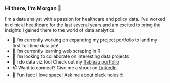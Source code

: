 ### Hi there, I'm Morgan 👋

I'm a data analyst with a passion for healthcare and policy data. I've worked in clinical healthcare for the last several years and am excited to bring the insights I gained there to the world of data analytics.

- 🔭 I’m currently working on expanding my project portfolio to land my first full time data job! 
- 🌱 I’m currently learning web scraping in R
- 👯 I’m looking to collaborate on interesting data projects
- 🎨 I do data viz too! Check out my [Tableau portfolio](https://public.tableau.com/app/profile/morgan5895)
- 📫 Want to connect? Give me a shout on [LinkedIn](https://www.linkedin.com/in/morganturner1/)
- 🚀 Fun fact: I love space! Ask me about black holes 🤓 

<!--
**morgan-turner/morgan-turner** is a ✨ _special_ ✨ repository because its `README.md` (this file) appears on your GitHub profile.

Here are some ideas to get you started:

- 🔭 I’m currently working on ...
- 🌱 I’m currently learning ...
- 👯 I’m looking to collaborate on ...
- 🤔 I’m looking for help with ...
- 💬 Ask me about ...
- 📫 How to reach me: ...
- 😄 Pronouns: ...
- ⚡ Fun fact: ...
-->
